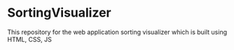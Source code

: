 # SortingVisualizer
This repository for the web application sorting visualizer which is built using HTML, CSS, JS
